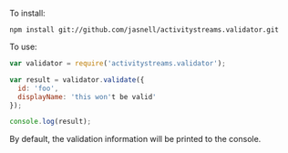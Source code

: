 To install:

```
npm install git://github.com/jasnell/activitystreams.validator.git
```

To use:

```javascript
var validator = require('activitystreams.validator');

var result = validator.validate({
  id: 'foo',
  displayName: 'this won't be valid'
});

console.log(result);
```

By default, the validation information will be printed to the console.